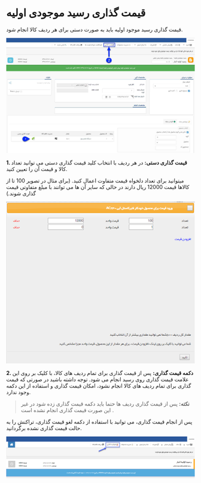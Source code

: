 # قیمت گذاری رسید موجودی اولیه

قیمت گذاری رسید موجود اولیه باید به صورت دستی برای هر ردیف کالا انجام شود.

![](InitialInventoryStocks4.png)

**1. قیمت گذاری دستی:** در هر ردیف  با انتخاب کلید قیمت گذاری دستی می توانید تعداد کالا و قیمت آن را تعیین کنید.

میتوانید برای تعداد دلخواه قیمت متفاوت اعمال کنید. (برای مثال در تصویر 100 تا از کالاها قیمت 12000 ریال دارند در حالی که سایر آن ها می توانند با مبلغ متفاوتی قیمت گذاری شوند.)

![](InitialInventoryStocks2.png)

**2. دکمه قیمت گذاری:** پس از قیمت گذاری برای تمام ردیف های کالا، با کلیک بر روی این علامت قیمت گذاری روی رسید انجام می شود. توجه داشته باشید در صورتی که قیمت گذاری برای تمام ردیف های کالا انجام نشود، امکان قیمت گذاری و استفاده از این دکمه وجود ندارد.

> **نکته:** پس از قیمت گذاری ردیف ها حتما باید دکمه قیمت گذاری زده شود در غیر این صورت قیمت گذاری انجام نشده است .

پس از انجام قیمت گذاری، می توانید با استفاده از دکمه لغو قیمت گذاری، تراکنش را به حالت قیمت گذاری نشده برگردانید.

![](InitialInventoryStocks3.png)
